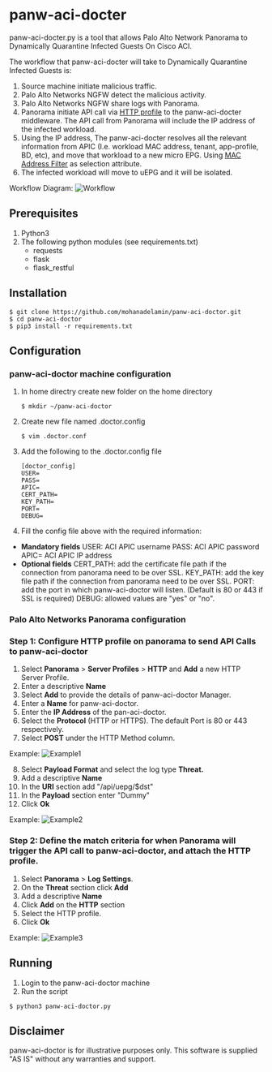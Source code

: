 # panw-aci-docter

panw-aci-docter.py is a tool that allows Palo Alto Network Panorama to Dynamically Quarantine Infected Guests On Cisco ACI.

The workflow that panw-aci-docter will take to Dynamically Quarantine Infected Guests is:
1. Source machine initiate malicious traffic.
2. Palo Alto Networks NGFW detect the malicious activity.
3. Palo Alto Networks NGFW share logs with Panorama.
4. Panorama initiate API call via [HTTP profile](https://docs.paloaltonetworks.com/pan-os/9-0/pan-os-admin/monitoring/forward-logs-to-an-https-destination.html#) to the panw-aci-docter middleware. The API call from Panorama will include the IP address of the infected workload.
5. Using the IP address, The panw-aci-docter resolves all the relevant information from APIC (I.e. workload MAC address, tenant, app-profile, BD, etc), and move that workload to a new micro EPG. Using [MAC Address Filter](https://www.cisco.com/c/en/us/td/docs/switches/datacenter/aci/apic/sw/3-x/virtualization/b_ACI_Virtualization_Guide_3_0_1/b_ACI_Virtualization_Guide_3_0_1_chapter_0100.html) as selection attribute.
6. The infected workload will move to uEPG and it will be isolated.

Workflow Diagram:
![Workflow](https://raw.githubusercontent.com/mohanadelamin/panw-aci-doctor/master/images/workflow.png)

## Prerequisites

1. Python3
2. The following python modules (see requirements.txt)
	- requests
	- flask
	- flask_restful


## Installation

```
$ git clone https://github.com/mohanadelamin/panw-aci-doctor.git
$ cd panw-aci-doctor
$ pip3 install -r requirements.txt
```
    
## Configuration

### panw-aci-doctor machine configuration

1. In home directry create new folder on the home directory
	```
    $ mkdir ~/panw-aci-doctor
	```

2. Create new file named .doctor.config
	```
	$ vim .doctor.conf
	```

3. Add the following to the .doctor.config file
	```
	[doctor_config]
	USER=
	PASS=
	APIC=
	CERT_PATH=
	KEY_PATH=
	PORT=
	DEBUG=
	```

4. Fill the config file above with the required information:
- **Mandatory fields** 
	USER: ACI APIC username
	PASS: ACI APIC password
	APIC= ACI APIC IP address
- **Optional fields**
	CERT_PATH: add the certificate file path if the connection from panorama need to be over SSL.
	KEY_PATH: add the key file path if the connection from panorama need to be over SSL.
	PORT: add the port in which panw-aci-doctor will listen. (Default is 80 or 443 if SSL is required)
	DEBUG: allowed values are "yes" or "no".

### Palo Alto Networks Panorama configuration

### Step 1: Configure HTTP profile on panorama to send API Calls to panw-aci-doctor
1. Select **Panorama** > **Server Profiles** > **HTTP** and **Add** a new HTTP Server Profile.
2. Enter a descriptive **Name**
3. Select **Add** to provide the details of panw-aci-doctor Manager.
4. Enter a **Name** for panw-aci-doctor.
5. Enter the **IP Address** of the pan-aci-doctor.
6. Select the **Protocol** (HTTP or HTTPS). The default Port is 80 or 443 respectively.
7. Select **POST** under the HTTP Method column.

Example:
![Example1](https://raw.githubusercontent.com/mohanadelamin/panw-aci-doctor/master/images/example1.png)

8. Select **Payload Format** and select the log type **Threat.**
9. Add a descriptive **Name**
10. In the **URI** section add "/api/uepg/$dst"
11. In the **Payload** section enter "Dummy"
12. Click **Ok**

Example:
![Example2](https://raw.githubusercontent.com/mohanadelamin/panw-aci-doctor/master/images/example2.png)

### Step 2: Define the match criteria for when Panorama will trigger the API call to panw-aci-doctor, and attach the HTTP profile.
1. Select **Panorama** > **Log Settings**. 
2. On the **Threat** section click **Add**
3. Add a descriptive **Name**
4. Click **Add** on the **HTTP** section
5. Select the HTTP profile.
6. Click **Ok**

Example:
![Example3](https://raw.githubusercontent.com/mohanadelamin/panw-aci-doctor/master/images/example3.png)


## Running

1. Login to the panw-aci-doctor machine
2. Run the script
```
$ python3 panw-aci-doctor.py
```


## Disclaimer

panw-aci-doctor is for illustrative purposes only. This software is supplied "AS IS" without any warranties and support.